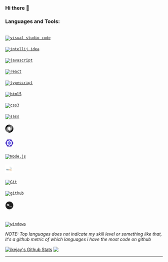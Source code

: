 ### Hi there 👋

<!--
**ikejay/ikejay** is a ✨ _special_ ✨ repository because its `README.md` (this file) appears on your GitHub profile.

Here are some ideas to get you started:

- 🔭 I’m currently working on ...
- 🌱 I’m currently learning ...
- 👯 I’m looking to collaborate on ...
- 🤔 I’m looking for help with ...
- 💬 Ask me about ...
- 📫 How to reach me: ...
- 😄 Pronouns: ...
- ⚡ Fun fact: ...
-->


### Languages and Tools:

[<code>
<img alt="visual studio code" width="26px" src="https://img.icons8.com/fluent/240/000000/visual-studio-code-2019.png" />
</code>](https://code.visualstudio.com/)
[<code>
<img alt="intellij idea" width="26px" src="https://img.icons8.com/color/240/000000/intellij-idea.png" />
</code>](https://www.jetbrains.com/idea/)
[<code>
<img alt="javascript" width="26px" src="https://img.icons8.com/color/240/000000/javascript.png" />
</code>](https://developer.mozilla.org/en-US/docs/Web/JavaScript)
[<code>
<img alt="react" width="26px" src="https://img.icons8.com/color/240/000000/react-native.png" />
</code>](https://reactjs.org/)
[<code>
<img alt="typescript" width="26px" src="https://img.icons8.com/color/240/000000/typescript.png">
</code>](https://www.typescriptlang.org/)
[<code>
<img alt="html5" width="26px" src="https://img.icons8.com/color/240/000000/html-5.png">
</code>](https://developer.mozilla.org/en-US/docs/Web/HTML)
[<code>
<img alt="css3" width="26px" src="https://img.icons8.com/color/240/000000/css3.png">
</code>](https://developer.mozilla.org/en-US/docs/Web/CSS)
[<code>
<img alt="sass" width="26px" src="https://img.icons8.com/color/240/000000/sass.png">
</code>](https://sass-lang.com/)
[<code>
<img alt="json" width="26px" src="https://raw.githubusercontent.com/github/explore/80688e429a7d4ef2fca1e82350fe8e3517d3494d/topics/json/json.png">
</code>](https://www.json.org/json-en.html)
[<code>
<img alt="eslint" width="26px" src="https://raw.githubusercontent.com/github/explore/80688e429a7d4ef2fca1e82350fe8e3517d3494d/topics/eslint/eslint.png">
</code>](https://eslint.org/)
[<code>
<img alt="Node.js" width="26px" src="https://img.icons8.com/color/240/000000/nodejs.png">
</code>](https://nodejs.org/en/)
[<code>
<img alt="MySQL" width="26px" src="https://raw.githubusercontent.com/github/explore/80688e429a7d4ef2fca1e82350fe8e3517d3494d/topics/mysql/mysql.png">
</code>](https://dev.mysql.com/)
[<code>
<img alt="Git" width="26px" src="https://img.icons8.com/color/240/000000/git.png">
</code>](https://git-scm.com/)
[<code>
<img alt="github" width="26px" src="https://img.icons8.com/ios-glyphs/240/000000/github.png">
</code>](https://github.com/)
[<code>
<img alt="terminal" width="26px" src="https://raw.githubusercontent.com/github/explore/80688e429a7d4ef2fca1e82350fe8e3517d3494d/topics/terminal/terminal.png">
</code>](https://docs.microsoft.com/en-us/windows/terminal/)
<br />
[<code>
<img alt="windows" width="26px" src="https://img.icons8.com/color/240/000000/windows-10.png">
</code>](https://www.microsoft.com/en-us/windows)
<!-- [<code>
<img alt="ubuntu" width="26px" src="https://img.icons8.com/color/96/000000/ubuntu--v1.png">
</code>](https://ubuntu.com/) -->
<!-- [<code> -->
<!-- <img alt="macos" width="26px" src="https://img.icons8.com/officel/160/000000/mac-logo.png">
</code>](https://developer.apple.com/macos/) -->
<!-- [<code>
<img alt="linux" width="26px" src="https://img.icons8.com/color/96/000000/linux.png">
</code>](https://www.kernel.org/) -->

<!-- --- -->

<!-- ## 📝 Latest Blog Posts -->

<!-- These are my latest posts on [Medium](https://medium.com/@sabesan96) and [Dev.to](https://dev.to/thesabesan):

### Medium

![Sabesan96's Medium Post](https://github-readme-medium-card.vercel.app/getMediumBlogs?username=sabesan96&limit=6&theme=tokyonight)

### Dev Community

<!-- DEVTO:START -->
<!-- - [Five methods for JavaScript to detect mobile browsers](https://dev.to/thesabesan/five-methods-for-javascript-to-detect-mobile-browsers-1jhc)
- [How to Handle ES6 modules in Node.Js](https://dev.to/thesabesan/how-to-handle-es6-modules-in-node-js-hdn)
- [Embed Dev.to as a blog on your React Website](https://dev.to/thesabesan/embed-dev-to-as-a-blog-on-your-react-website-3l8c)
- [Beautify Your GitHub Profile README](https://dev.to/thesabesan/beautify-your-github-profile-readme-10cf)
<!-- DEVTO:END -->
<!--  -->
<!-- -->

<!-- ### Stack Overflow
[![SabesanSathananthan StackOverflow](https://github-readme-stackoverflow-six.vercel.app/?userID=8629258)](https://stackoverflow.com/users/8629258/sabesan)

--- -->

_NOTE: Top languages does not indicate my skill level or something like that, it's a github metric of which languages i have the most code on github_

<a href="https://github.com/anuraghazra/github-readme-stats?hide_border=true&%2Fapiusername=sabesansathananthan&include_all_commits=true&count_private=true&theme=radical&show_icons=true">
<img align="center" alt="ikejay's Github Stats" src="https://github-readme-stats.sabesansathananthan.vercel.app/api?username=sabesansathananthan&show_icons=true&hide_border=true&count_private=true&include_all_commits=true&theme=radical" /></a>
<a href="https://github-readme-stats.sabesansathananthan.vercel.app/api/top-langs/?username=sabesansathananthan&layout=compact&theme=radical">
  <img align="center" src="https://github-readme-stats.sabesansathananthan.vercel.app/api/top-langs/?username=sabesansathananthan&layout=compact&theme=radical" />
</a>

---

<!-- <p align=center>                           
  <img align=center  src="https://visitor-badge.laobi.icu/badge?page_id=ikejay.ikejay" alt="Visitors">                     
</p> -->

<!-- --- -->

<!-- [website]: https://sabesansathananthan.now.sh -->
[linkedin]: https://www.linkedin.com/in/isaac-annan
<!-- [medium]: https://sabesan96.medium.com/ -->
<!-- [stackoverflow]: https://stackoverflow.com/users/8629258/sathananthan-sabesan -->
<!-- [dev]: https://dev.to/thesabesan -->
[gmail]: mailto:isaac5annan@gmail.com
<!-- [quora]: https://www.quora.com/profile/Sathananthan-Sabesan -->
[whatsapp]: https://wa.me/233549258766
<!-- [telegram]: https://telegram.me/TheSabesan -->
<!-- [twitter]: https://twitter.com/TheSabesan -->
[skype]: https://join.skype.com/invite/hGgVYFnMnx1x
[facebook]: https://www.facebook.com/ike
<!-- [messenger]: https://www.messenger.com/t/sathananthan.sabesan -->
[instagram]: https://www.instagram.com/succianan
<!-- [flipboard]: https://flipboard.com/@TheSabesan -->
